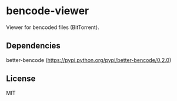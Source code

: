# bencode-viewer
Viewer for bencoded files (BitTorrent).

## Dependencies
better-bencode (https://pypi.python.org/pypi/better-bencode/0.2.0)

## License
MIT
